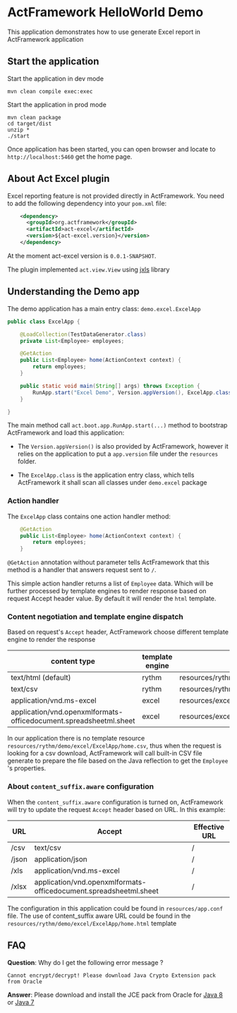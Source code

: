 # ActFramework HelloWorld Demo

This application demonstrates how to use generate Excel report in ActFramework application

## Start the application

Start the application in dev mode

```
mvn clean compile exec:exec
```

Start the application in prod mode

```
mvn clean package
cd target/dist
unzip *
./start
```

Once application has been started, you can open browser and locate to `http://localhost:5460` get the home page.


## About Act Excel plugin

Excel reporting feature is not provided directly in ActFramework. You need to add the following dependency into your
`pom.xml` file:

```xml
    <dependency>
      <groupId>org.actframework</groupId>
      <artifactId>act-excel</artifactId>
      <version>${act-excel.version}</version>
    </dependency>
```

At the moment act-excel version is `0.0.1-SNAPSHOT`. 

The plugin implemented `act.view.View` using [jxls](http://jxls.sourceforge.net/) library

## Understanding the Demo app

The demo application has a main entry class: `demo.excel.ExcelApp`

```java
public class ExcelApp {

    @LoadCollection(TestDataGenerator.class)
    private List<Employee> employees;

    @GetAction
    public List<Employee> home(ActionContext context) {
        return employees;
    }

    public static void main(String[] args) throws Exception {
        RunApp.start("Excel Demo", Version.appVersion(), ExcelApp.class);
    }

}
```

The main method call `act.boot.app.RunApp.start(...)` method to bootstrap ActFramework and load this application:

* The `Version.appVersion()` is also provided by ActFramework, however it relies on the application to put a 
`app.version` file under the `resources` folder.

* The `ExcelApp.class` is the application entry class, which tells ActFramework it shall scan all classes under
`demo.excel` package

### Action handler

The `ExcelApp` class contains one action handler method:

```java
    @GetAction
    public List<Employee> home(ActionContext context) {
        return employees;
    }
```

`@GetAction` annotation without parameter tells ActFramework that this method is a handler that answers request sent to
`/`. 

This simple action handler returns a list of `Employee` data. Which will be further processed by template engines to 
render response based on request Accept header value. By default it will render the `html` template.

### Content negotiation and template engine dispatch

Based on request's `Accept` header, ActFramework choose different template engine to render the response

| content type | template engine | location |
| -----------  | --------------- | -------- |
| text/html (default) | rythm | resources/rythm/demo/excel/ExcelApp/home.html |
| text/csv | rythm | resources/rythm/demo/excel/ExcelApp/home.csv |
| application/vnd.ms-excel | excel | resources/excel/demo/excel/ExcelApp/home.xls |
| application/vnd.openxmlformats-officedocument.spreadsheetml.sheet | excel | resources/excel/demo/excel/ExcelApp/home.xlsx |

In our application there is no template resource `resources/rythm/demo/excel/ExcelApp/home.csv`, thus when the request
is looking for a csv download, ActFramework will call built-in CSV file generate to prepare the file based on the Java
 reflection to get the `Employee` 's properties.

### About `content_suffix.aware` configuration

When the `content_suffix.aware` configuration is turned on, ActFramework will try to update the request `Accept` header
 based on URL. In this example:
 
 | URL    | Accept | Effective URL |
 | ------ | ------ | ------------- |
 | /csv | text/csv | / |
 | /json | application/json | / |
 | /xls | application/vnd.ms-excel | / |
 | /xlsx | application/vnd.openxmlformats-officedocument.spreadsheetml.sheet | / |
 
The configuration in this application could be found in `resources/app.conf` file. The use of content_suffix aware
URL could be found in the `resources/rythm/demo/excel/ExcelApp/home.html` template
 
## FAQ

**Question**: Why do I get the following error message ?

`Cannot encrypt/decrypt! Please download Java Crypto Extension pack from Oracle`

**Answer**: Please download and install the JCE pack from Oracle for
[Java 8](http://www.oracle.com/technetwork/java/javase/downloads/jce8-download-2133166.html) or 
[Java 7](http://www.oracle.com/technetwork/java/javase/downloads/jce-7-download-432124.html)

